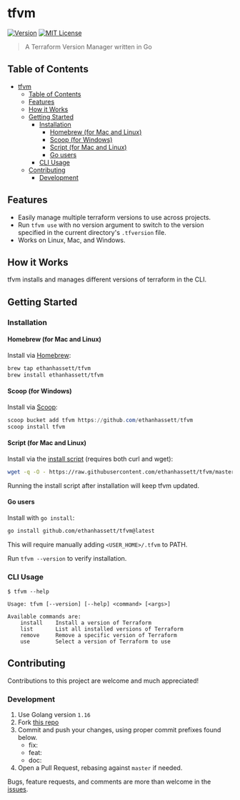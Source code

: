 # tfvm

[![Version](https://img.shields.io/github/v/release/ethanhassett/tfvm?style=flat-square)](https://github.com/ethanhassett/tfvm/releases)
[![MIT License](https://img.shields.io/github/license/ethanhassett/tfvm?style=flat-square)](https://github.com/ethanhassett/tfvm/blob/main/LICENSE)

> A Terraform Version Manager written in Go

## Table of Contents

- [tfvm](#tfvm)
  - [Table of Contents](#table-of-contents)
  - [Features](#features)
  - [How it Works](#how-it-works)
  - [Getting Started](#getting-started)
    - [Installation](#installation)
      - [Homebrew (for Mac and Linux)](#homebrew-for-mac-and-linux)
      - [Scoop (for Windows)](#scoop-for-windows)
      - [Script (for Mac and Linux)](#script-for-mac-and-linux)
      - [Go users](#go-users)
    - [CLI Usage](#cli-usage)
  - [Contributing](#contributing)
    - [Development](#development)

## Features

- Easily manage multiple terraform versions to use across projects.
- Run `tfvm use` with no version argument to switch to the version specified in the current directory's `.tfversion` file.
- Works on Linux, Mac, and Windows.

## How it Works

tfvm installs and manages different versions of terraform in the CLI.

## Getting Started
### Installation
#### Homebrew (for Mac and Linux)
Install via [Homebrew](https://brew.sh):
```bash
brew tap ethanhassett/tfvm
brew install ethanhassett/tfvm
```

#### Scoop (for Windows)
Install via [Scoop](https://scoop.sh):
```PowerShell
scoop bucket add tfvm https://github.com/ethanhassett/tfvm
scoop install tfvm
```

#### Script (for Mac and Linux)
Install via the [install script](install.sh) (requires both curl and wget):
```bash
wget -q -O - https://raw.githubusercontent.com/ethanhassett/tfvm/master/install.sh | bash
```
Running the install script after installation will keep tfvm updated.

#### Go users
Install with `go install`:
```bash
go install github.com/ethanhassett/tfvm@latest
```
This will require manually adding `<USER_HOME>/.tfvm` to PATH.

Run `tfvm --version` to verify installation.

### CLI Usage

```
$ tfvm --help

Usage: tfvm [--version] [--help] <command> [<args>]

Available commands are:
    install    Install a version of Terraform
    list       List all installed versions of Terraform
    remove     Remove a specific version of Terraform
    use        Select a version of Terraform to use
```

## Contributing

Contributions to this project are welcome and much appreciated!

### Development

1. Use Golang version `1.16`
2. Fork [this repo](https://github.com/ethanhassett/tfvm)
3. Commit and push your changes, using proper commit prefixes found below.
    * fix:
    * feat:
    * doc:
4. Open a Pull Request, rebasing against `master` if needed.

Bugs, feature requests, and comments are more than welcome in the [issues](https://github.com/ethanhassett/tfvm/issues).

